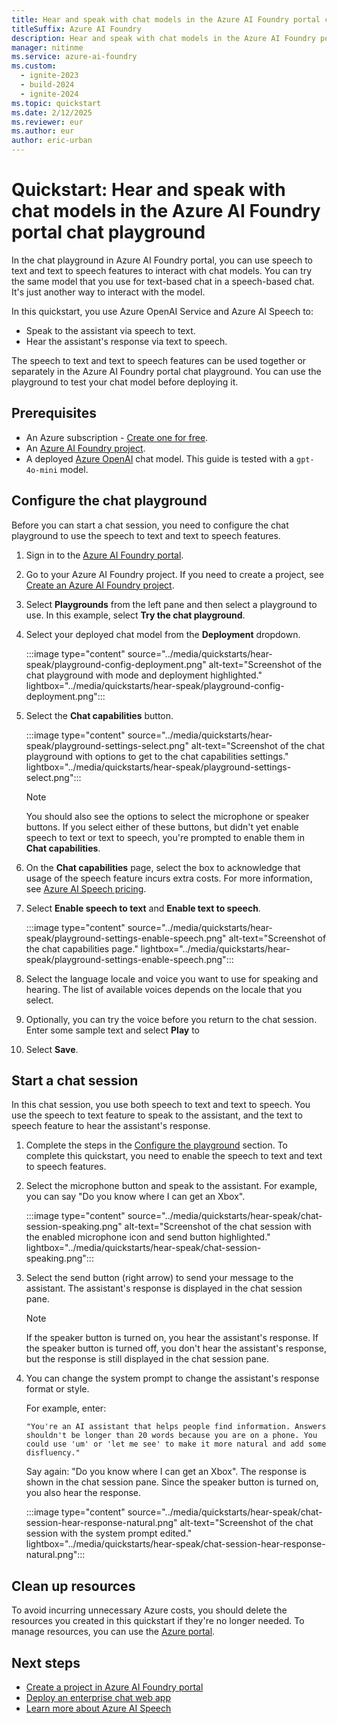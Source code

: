 ```yaml
---
title: Hear and speak with chat models in the Azure AI Foundry portal chat playground
titleSuffix: Azure AI Foundry
description: Hear and speak with chat models in the Azure AI Foundry portal chat playground.
manager: nitinme
ms.service: azure-ai-foundry
ms.custom:
  - ignite-2023
  - build-2024
  - ignite-2024
ms.topic: quickstart
ms.date: 2/12/2025
ms.reviewer: eur
ms.author: eur
author: eric-urban
---
```


# Quickstart: Hear and speak with chat models in the Azure AI Foundry portal chat playground

In the chat playground in Azure AI Foundry portal, you can use speech to text and text to speech features to interact with chat models. You can try the same model that you use for text-based chat in a speech-based chat. It's just another way to interact with the model.

In this quickstart, you use Azure OpenAI Service and Azure AI Speech to:

- Speak to the assistant via speech to text.
- Hear the assistant's response via text to speech.

The speech to text and text to speech features can be used together or separately in the Azure AI Foundry portal chat playground. You can use the playground to test your chat model before deploying it. 

## Prerequisites

- An Azure subscription - <a href="https://azure.microsoft.com/free/cognitive-services" target="_blank">Create one for free</a>.
- An [Azure AI Foundry project](../how-to/create-projects.md).
- A deployed [Azure OpenAI](../how-to/deploy-models-openai.md) chat model. This guide is tested with a `gpt-4o-mini` model.

## Configure the chat playground

Before you can start a chat session, you need to configure the chat playground to use the speech to text and text to speech features.

1. Sign in to the [Azure AI Foundry portal](https://ai.azure.com).
1. Go to your Azure AI Foundry project. If you need to create a project, see [Create an Azure AI Foundry project](../how-to/create-projects.md).
1. Select **Playgrounds** from the left pane and then select a playground to use. In this example, select **Try the chat playground**.
1. Select your deployed chat model from the **Deployment** dropdown. 

    :::image type="content" source="../media/quickstarts/hear-speak/playground-config-deployment.png" alt-text="Screenshot of the chat playground with mode and deployment highlighted." lightbox="../media/quickstarts/hear-speak/playground-config-deployment.png":::

1. Select the **Chat capabilities** button. 

    :::image type="content" source="../media/quickstarts/hear-speak/playground-settings-select.png" alt-text="Screenshot of the chat playground with options to get to the chat capabilities settings." lightbox="../media/quickstarts/hear-speak/playground-settings-select.png":::

    > [!NOTE]
    > You should also see the options to select the microphone or speaker buttons. If you select either of these buttons, but didn't yet enable speech to text or text to speech, you're prompted to enable them in **Chat capabilities**. 

1. On the **Chat capabilities** page, select the box to acknowledge that usage of the speech feature incurs extra costs. For more information, see [Azure AI Speech pricing](https://azure.microsoft.com/pricing/details/cognitive-services/speech-services/).

1. Select **Enable speech to text** and **Enable text to speech**.  

    :::image type="content" source="../media/quickstarts/hear-speak/playground-settings-enable-speech.png" alt-text="Screenshot of the chat capabilities page." lightbox="../media/quickstarts/hear-speak/playground-settings-enable-speech.png":::

1. Select the language locale and voice you want to use for speaking and hearing. The list of available voices depends on the locale that you select.

1. Optionally, you can try the voice before you return to the chat session. Enter some sample text and select **Play** to 

1. Select **Save**.
 

## Start a chat session

In this chat session, you use both speech to text and text to speech. You use the speech to text feature to speak to the assistant, and the text to speech feature to hear the assistant's response. 

1. Complete the steps in the [Configure the playground](#configure-the-chat-playground) section. To complete this quickstart, you need to enable the speech to text and text to speech features.
1. Select the microphone button and speak to the assistant. For example, you can say "Do you know where I can get an Xbox".

    :::image type="content" source="../media/quickstarts/hear-speak/chat-session-speaking.png" alt-text="Screenshot of the chat session with the enabled microphone icon and send button highlighted." lightbox="../media/quickstarts/hear-speak/chat-session-speaking.png":::


1. Select the send button (right arrow) to send your message to the assistant. The assistant's response is displayed in the chat session pane.

    > [!NOTE]
    > If the speaker button is turned on, you hear the assistant's response. If the speaker button is turned off, you don't hear the assistant's response, but the response is still displayed in the chat session pane.

1. You can change the system prompt to change the assistant's response format or style. 

    For example, enter:

    ```
    "You're an AI assistant that helps people find information. Answers shouldn't be longer than 20 words because you are on a phone. You could use 'um' or 'let me see' to make it more natural and add some disfluency."
    ```

    Say again: "Do you know where I can get an Xbox". The response is shown in the chat session pane. Since the speaker button is turned on, you also hear the response.

    :::image type="content" source="../media/quickstarts/hear-speak/chat-session-hear-response-natural.png" alt-text="Screenshot of the chat session with the system prompt edited." lightbox="../media/quickstarts/hear-speak/chat-session-hear-response-natural.png":::

## Clean up resources

To avoid incurring unnecessary Azure costs, you should delete the resources you created in this quickstart if they're no longer needed. To manage resources, you can use the [Azure portal](https://portal.azure.com?azure-portal=true).

## Next steps

- [Create a project in Azure AI Foundry portal](../how-to/create-projects.md)
- [Deploy an enterprise chat web app](../tutorials/deploy-chat-web-app.md)
- [Learn more about Azure AI Speech](../../ai-services/speech-service/overview.md)
